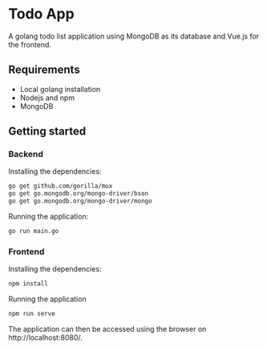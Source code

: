 # Todo App

A golang todo list application using MongoDB as its database and Vue.js for the frontend.

## Requirements

- Local golang installation
- Nodejs and npm
- MongoDB

## Getting started

### Backend

Installing the dependencies:

```bash
go get github.com/gorilla/mux
go get go.mongodb.org/mongo-driver/bson
go get go.mongodb.org/mongo-driver/mongo
```

Running the application:

```bash
go run main.go
```

### Frontend

Installing the dependencies:

```bash
npm install
```

Running the application

```bash
npm run serve
```

The application can then be accessed using the browser on http://localhost:8080/.